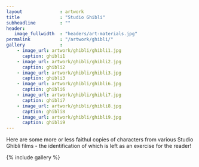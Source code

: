 ```yaml
---
layout              : artwork
title               : "Studio Ghibli"
subheadline         : ""
header:
   image_fullwidth  : "headers/art-materials.jpg"
permalink           : "/artwork/ghibli/"
gallery             :    
    - image_url: artwork/ghibli/ghibli1.jpg
      caption: ghibli1
    - image_url: artwork/ghibli/ghibli2.jpg
      caption: ghibli2
    - image_url: artwork/ghibli/ghibli3.jpg
      caption: ghibli3
    - image_url: artwork/ghibli/ghibli6.jpg
      caption: ghibli6
    - image_url: artwork/ghibli/ghibli7.jpg
      caption: ghibli7
    - image_url: artwork/ghibli/ghibli8.jpg
      caption: ghibli8
    - image_url: artwork/ghibli/ghibli9.jpg
      caption: ghibli9
---
```


Here are some more or less faithul copies of characters from various Studio
Ghibli films - the identification of which is left as an exercise for the reader!

{% include gallery %}

